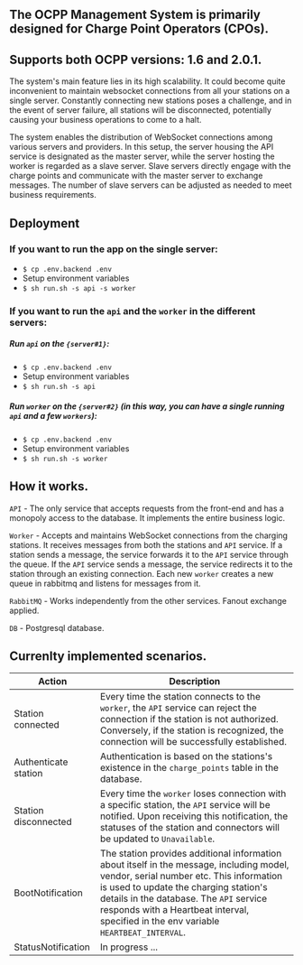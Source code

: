 The OCPP Management System is primarily designed for Charge Point Operators (CPOs).
----------
Supports both OCPP versions: 1.6 and 2.0.1.
----------

The system's main feature lies in its high scalability. It could become quite inconvenient to maintain websocket
connections from all your stations on a single server. Constantly connecting new stations poses a challenge,
and in the event of server failure, all stations will be disconnected,
potentially causing your business operations to come to a halt.

The system enables the distribution of WebSocket connections among various servers and providers. In this setup,
the server housing the API service is designated as the master server, while the server hosting the worker is
regarded as a slave server. Slave servers directly engage with the charge points and communicate with the
master server to exchange messages.
The number of slave servers can be adjusted as needed to meet business requirements.

Deployment
----------

### If you want to run the app on the single server:

- ```$ cp .env.backend .env```
- Setup environment variables
- ```$ sh run.sh -s api -s worker```

### If you want to run the `api` and the `worker` in the different servers:

##### Run `api` on the `{server#1}`:

- ```$ cp .env.backend .env```
- Setup environment variables
- ```$ sh run.sh -s api```

##### Run `worker` on the `{server#2}` (in this way, you can have a single running `api` and a few `workers`):

- ```$ cp .env.backend .env```
- Setup environment variables
- ```$ sh run.sh -s worker```

How it works.
----------
`API` - The only service that accepts requests from the front-end and has a monopoly access
to the database. It implements the entire business logic.

`Worker` - Accepts and maintains WebSocket connections from the charging stations. It receives messages from both
the stations and `API` service. If a station sends a message, the service forwards it to the `API` service
through the queue. If the `API` service sends a message, the service redirects it to the station through an existing
connection. Each new `worker` creates a new queue in rabbitmq and listens for messages from it.

`RabbitMQ` - Works independently from the other services. Fanout exchange applied.

`DB` - Postgresql database.

Currenlty implemented scenarios.
--------

| Action               | Description                                                                                 |
|----------------------|---------------------------------------------------------------------------------------------|
| Station connected    | Every time the station connects to the `worker`, the `API` service can reject the connection if the station is not authorized. Conversely, if the station is recognized, the connection will be successfully established.|
| Authenticate station | Authentication is based on the stations's existence in the `charge_points` table in the database.|
| Station disconnected | Every time the `worker` loses connection with a specific station, the `API` service will be notified. Upon receiving this notification, the statuses of the station and connectors will be updated to `Unavailable`.|
| BootNotification     | The station provides additional information about itself in the message, including model, vendor, serial number etc. This information is used to update the charging station's details in the database. The `API` service responds with a Heartbeat interval, specified in the env variable `HEARTBEAT_INTERVAL`.|
| StatusNotification   | In progress ...






